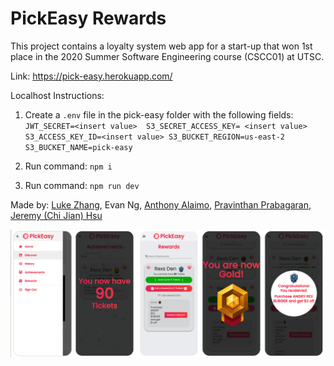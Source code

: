 # PickEasy Rewards

This project contains a loyalty system web app for a start-up that won 1st place in the 2020 Summer Software Engineering course (CSCC01) at UTSC.

Link: https://pick-easy.herokuapp.com/

Localhost Instructions:

1. Create a `.env` file in the pick-easy folder with the following fields:
	`JWT_SECRET=<insert value> 
	S3_SECRET_ACCESS_KEY= <insert value>
	S3_ACCESS_KEY_ID=<insert value>
	S3_BUCKET_REGION=us-east-2
	S3_BUCKET_NAME=pick-easy`

2. Run command: `npm i`

3. Run command: `npm run dev`

Made by: [Luke Zhang](https://github.com/Smawllie), Evan Ng, [Anthony Alaimo](https://github.com/AnthonyAlaimo), [Pravinthan Prabagaran](https://github.com/pravinthan), [Jeremy (Chi Jian) Hsu](https://github.com/Jer3myHsu)

![Alt text](pick-easy/assets/demo.png?raw=true "Demo")
